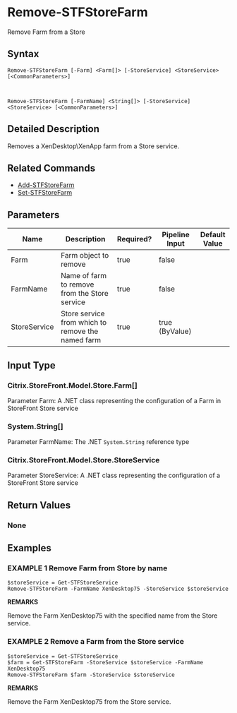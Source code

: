 ﻿# Remove-STFStoreFarm

Remove Farm from a Store

## Syntax

```
Remove-STFStoreFarm [-Farm] <Farm[]> [-StoreService] <StoreService> [<CommonParameters>]



Remove-STFStoreFarm [-FarmName] <String[]> [-StoreService] <StoreService> [<CommonParameters>]
```

## Detailed Description

Removes a XenDesktop\XenApp farm from a Store service.

## Related Commands

* [Add-STFStoreFarm](Add-STFStoreFarm.md)
* [Set-STFStoreFarm](Set-STFStoreFarm.md)

## Parameters

| Name   | Description | Required? | Pipeline Input | Default Value |
| --- | --- | --- | --- | --- |
|Farm|Farm object to remove|true|false| |
|FarmName|Name of farm to remove from the Store service|true|false| |
|StoreService|Store service from which to remove the named farm|true|true (ByValue)| |

## Input Type

### Citrix.StoreFront.Model.Store.Farm[]

Parameter Farm: A .NET class representing the configuration of a Farm in StoreFront Store service

### System.String[]

Parameter FarmName: The .NET `System.String` reference type

### Citrix.StoreFront.Model.Store.StoreService

Parameter StoreService: A .NET class representing the configuration of a StoreFront Store service

## Return Values

### None

## Examples

### EXAMPLE 1 Remove Farm from Store by name

```
$storeService = Get-STFStoreService
Remove-STFStoreFarm -FarmName XenDesktop75 -StoreService $storeService
```

**REMARKS**

Remove the Farm XenDesktop75 with the specified name from the Store service.

### EXAMPLE 2 Remove a Farm from the Store service

```
$storeService = Get-STFStoreService
$farm = Get-STFStoreFarm -StoreService $storeService -FarmName XenDesktop75
Remove-STFStoreFarm $farm -StoreService $storeService
```

**REMARKS**

Remove the Farm XenDesktop75 from the Store service.
